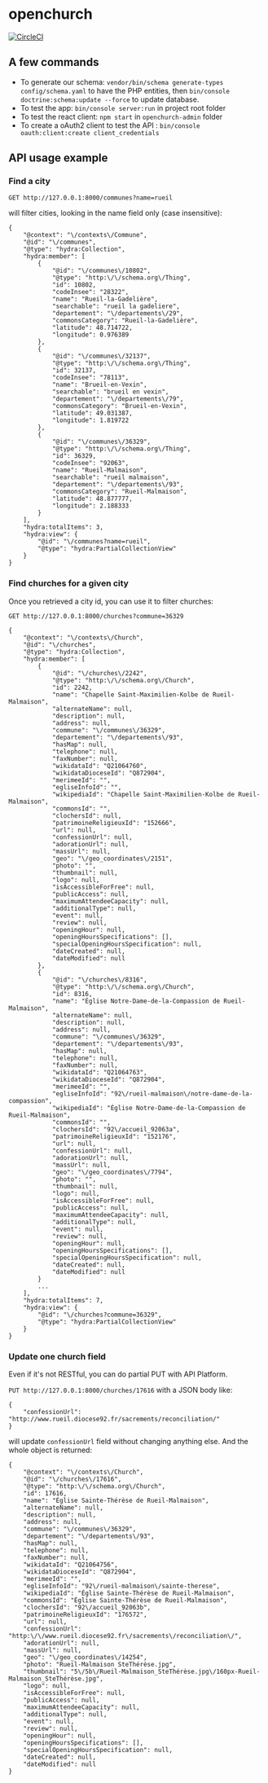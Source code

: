 # openchurch

[![CircleCI](https://circleci.com/gh/hozana/openchurch.svg?style=svg)](https://circleci.com/gh/hozana/openchurch)

## A few commands

- To generate our schema: `vendor/bin/schema generate-types config/schema.yaml` to have the PHP entities, then `bin/console doctrine:schema:update --force` to update database.
- To test the app: `bin/console server:run` in project root folder
- To test the react client: `npm start` in `openchurch-admin` folder
- To create a oAuth2 client to test the API : `bin/console oauth:client:create client_credentials`

## API usage example

### Find a city

`GET http://127.0.0.1:8000/communes?name=rueil`

will filter cities, looking in the name field only (case insensitive):

```
{
	"@context": "\/contexts\/Commune",
	"@id": "\/communes",
	"@type": "hydra:Collection",
	"hydra:member": [
		{
			"@id": "\/communes\/10802",
			"@type": "http:\/\/schema.org\/Thing",
			"id": 10802,
			"codeInsee": "28322",
			"name": "Rueil-la-Gadelière",
			"searchable": "rueil la gadeliere",
			"departement": "\/departements\/29",
			"commonsCategory": "Rueil-la-Gadelière",
			"latitude": 48.714722,
			"longitude": 0.976389
		},
		{
			"@id": "\/communes\/32137",
			"@type": "http:\/\/schema.org\/Thing",
			"id": 32137,
			"codeInsee": "78113",
			"name": "Brueil-en-Vexin",
			"searchable": "brueil en vexin",
			"departement": "\/departements\/79",
			"commonsCategory": "Brueil-en-Vexin",
			"latitude": 49.031387,
			"longitude": 1.819722
		},
		{
			"@id": "\/communes\/36329",
			"@type": "http:\/\/schema.org\/Thing",
			"id": 36329,
			"codeInsee": "92063",
			"name": "Rueil-Malmaison",
			"searchable": "rueil malmaison",
			"departement": "\/departements\/93",
			"commonsCategory": "Rueil-Malmaison",
			"latitude": 48.877777,
			"longitude": 2.188333
		}
	],
	"hydra:totalItems": 3,
	"hydra:view": {
		"@id": "\/communes?name=rueil",
		"@type": "hydra:PartialCollectionView"
	}
}
```

### Find churches for a given city

Once you retrieved a city id, you can use it to filter churches:

`GET http://127.0.0.1:8000/churches?commune=36329`

```
{
	"@context": "\/contexts\/Church",
	"@id": "\/churches",
	"@type": "hydra:Collection",
	"hydra:member": [
		{
			"@id": "\/churches\/2242",
			"@type": "http:\/\/schema.org\/Church",
			"id": 2242,
			"name": "Chapelle Saint-Maximilien-Kolbe de Rueil-Malmaison",
			"alternateName": null,
			"description": null,
			"address": null,
			"commune": "\/communes\/36329",
			"departement": "\/departements\/93",
			"hasMap": null,
			"telephone": null,
			"faxNumber": null,
			"wikidataId": "Q21064760",
			"wikidataDioceseId": "Q872904",
			"merimeeId": "",
			"egliseInfoId": "",
			"wikipediaId": "Chapelle Saint-Maximilien-Kolbe de Rueil-Malmaison",
			"commonsId": "",
			"clochersId": null,
			"patrimoineReligieuxId": "152666",
			"url": null,
			"confessionUrl": null,
			"adorationUrl": null,
			"massUrl": null,
			"geo": "\/geo_coordinates\/2151",
			"photo": "",
			"thumbnail": null,
			"logo": null,
			"isAccessibleForFree": null,
			"publicAccess": null,
			"maximumAttendeeCapacity": null,
			"additionalType": null,
			"event": null,
			"review": null,
			"openingHour": null,
			"openingHoursSpecifications": [],
			"specialOpeningHoursSpecification": null,
			"dateCreated": null,
			"dateModified": null
		},
		{
			"@id": "\/churches\/8316",
			"@type": "http:\/\/schema.org\/Church",
			"id": 8316,
			"name": "Église Notre-Dame-de-la-Compassion de Rueil-Malmaison",
			"alternateName": null,
			"description": null,
			"address": null,
			"commune": "\/communes\/36329",
			"departement": "\/departements\/93",
			"hasMap": null,
			"telephone": null,
			"faxNumber": null,
			"wikidataId": "Q21064763",
			"wikidataDioceseId": "Q872904",
			"merimeeId": "",
			"egliseInfoId": "92\/rueil-malmaison\/notre-dame-de-la-compassion",
			"wikipediaId": "Église Notre-Dame-de-la-Compassion de Rueil-Malmaison",
			"commonsId": "",
			"clochersId": "92\/accueil_92063a",
			"patrimoineReligieuxId": "152176",
			"url": null,
			"confessionUrl": null,
			"adorationUrl": null,
			"massUrl": null,
			"geo": "\/geo_coordinates\/7794",
			"photo": "",
			"thumbnail": null,
			"logo": null,
			"isAccessibleForFree": null,
			"publicAccess": null,
			"maximumAttendeeCapacity": null,
			"additionalType": null,
			"event": null,
			"review": null,
			"openingHour": null,
			"openingHoursSpecifications": [],
			"specialOpeningHoursSpecification": null,
			"dateCreated": null,
			"dateModified": null
		}
		...
	],
	"hydra:totalItems": 7,
	"hydra:view": {
		"@id": "\/churches?commune=36329",
		"@type": "hydra:PartialCollectionView"
	}
}
```

### Update one church field

Even if it's not RESTful, you can do partial PUT with API Platform.

`PUT http://127.0.0.1:8000/churches/17616` with a JSON body like:

```
{
	"confessionUrl": "http://www.rueil.diocese92.fr/sacrements/reconciliation/"
}
```

will update `confessionUrl` field without changing anything else. And the whole object is returned:

```
{
	"@context": "\/contexts\/Church",
	"@id": "\/churches\/17616",
	"@type": "http:\/\/schema.org\/Church",
	"id": 17616,
	"name": "Église Sainte-Thérèse de Rueil-Malmaison",
	"alternateName": null,
	"description": null,
	"address": null,
	"commune": "\/communes\/36329",
	"departement": "\/departements\/93",
	"hasMap": null,
	"telephone": null,
	"faxNumber": null,
	"wikidataId": "Q21064756",
	"wikidataDioceseId": "Q872904",
	"merimeeId": "",
	"egliseInfoId": "92\/rueil-malmaison\/sainte-therese",
	"wikipediaId": "Église Sainte-Thérèse de Rueil-Malmaison",
	"commonsId": "Église Sainte-Thérèse de Rueil-Malmaison",
	"clochersId": "92\/accueil_92063b",
	"patrimoineReligieuxId": "176572",
	"url": null,
	"confessionUrl": "http:\/\/www.rueil.diocese92.fr\/sacrements\/reconciliation\/",
	"adorationUrl": null,
	"massUrl": null,
	"geo": "\/geo_coordinates\/14254",
	"photo": "Rueil-Malmaison SteThérèse.jpg",
	"thumbnail": "5\/5b\/Rueil-Malmaison_SteThérèse.jpg\/160px-Rueil-Malmaison_SteThérèse.jpg",
	"logo": null,
	"isAccessibleForFree": null,
	"publicAccess": null,
	"maximumAttendeeCapacity": null,
	"additionalType": null,
	"event": null,
	"review": null,
	"openingHour": null,
	"openingHoursSpecifications": [],
	"specialOpeningHoursSpecification": null,
	"dateCreated": null,
	"dateModified": null
}
```
